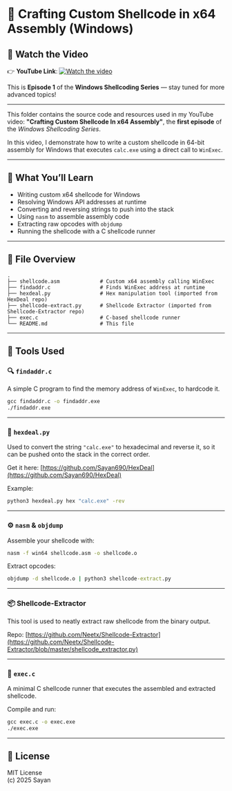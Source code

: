 # 🐚 Crafting Custom Shellcode in x64 Assembly (Windows)

## 🎥 Watch the Video

👉 **YouTube Link**: [![Watch the video](https://img.youtube.com/vi/VIDEO_ID/hqdefault.jpg)](https://www.youtube.com/watch?v=VIDEO_ID)

This is **Episode 1** of the **Windows Shellcoding Series** — stay tuned for more advanced topics!

---

This folder contains the source code and resources used in my YouTube video:
**"Crafting Custom Shellcode In x64 Assembly"**, the **first episode** of the *Windows Shellcoding Series*.

In this video, I demonstrate how to write a custom shellcode in 64-bit assembly for Windows that executes `calc.exe` using a direct call to `WinExec`.

---

## 🧠 What You’ll Learn

- Writing custom x64 shellcode for Windows
- Resolving Windows API addresses at runtime
- Converting and reversing strings to push into the stack
- Using `nasm` to assemble assembly code
- Extracting raw opcodes with `objdump`
- Running the shellcode with a C shellcode runner

---

## 📂 File Overview

```
.
├── shellcode.asm             # Custom x64 assembly calling WinExec
├── findaddr.c                # Finds WinExec address at runtime
├── hexdeal.py                # Hex manipulation tool (imported from HexDeal repo)
├── shellcode-extract.py      # Shellcode Extractor (imported from Shellcode-Extractor repo)
├── exec.c                    # C-based shellcode runner
└── README.md                 # This file
```

---

## 🧩 Tools Used

### 🔍 `findaddr.c`

A simple C program to find the memory address of `WinExec`, to hardcode it.

```cmd
gcc findaddr.c -o findaddr.exe
./findaddr.exe
```

---

### 🧪 `hexdeal.py`

Used to convert the string `"calc.exe"` to hexadecimal and reverse it, so it can be pushed onto the stack in the correct order.

Get it here: [https://github.com/Sayan690/HexDeal](https://github.com/Sayan690/HexDeal)

Example:

```cmd
python3 hexdeal.py hex "calc.exe" -rev
```

---

### ⚙️ `nasm` & `objdump`

Assemble your shellcode with:

```cmd
nasm -f win64 shellcode.asm -o shellcode.o
```

Extract opcodes:

```cmd
objdump -d shellcode.o | python3 shellcode-extract.py
```

---

### 📦 Shellcode-Extractor

This tool is used to neatly extract raw shellcode from the binary output.

Repo: [https://github.com/Neetx/Shellcode-Extractor](https://github.com/Neetx/Shellcode-Extractor/blob/master/shellcode_extractor.py)

---

### 🚀 `exec.c`

A minimal C shellcode runner that executes the assembled and extracted shellcode.

Compile and run:

```cmd
gcc exec.c -o exec.exe
./exec.exe
```

---

## 📜 License

MIT License  
(c) 2025 Sayan
